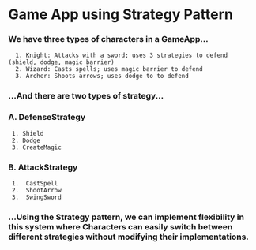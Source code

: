 # Game App using Strategy Pattern
### We have three types of characters in a GameApp...
      1. Knight: Attacks with a sword; uses 3 strategies to defend (shield, dodge, magic barrier)
      2. Wizard: Casts spells; uses magic barrier to defend
      3. Archer: Shoots arrows; uses dodge to to defend

### ...And there are two types of strategy...
### A.  DefenseStrategy
     1. Shield
     2. Dodge
     3. CreateMagic

### B.  AttackStrategy
     1.  CastSpell
     2.  ShootArrow
     3.  SwingSword  

### ...Using the Strategy pattern, we can implement flexibility in this system where Characters can easily switch between different strategies without modifying their implementations.

